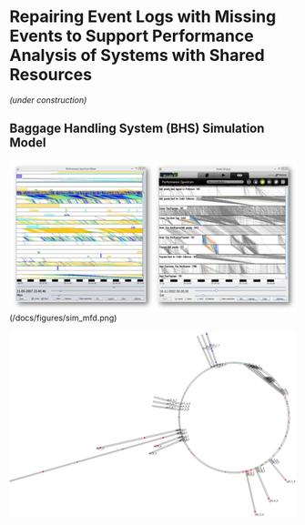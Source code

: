# Repairing Event Logs with Missing Events to Support Performance Analysis of Systems with Shared Resources

*(under construction)*

## Baggage Handling System (BHS) Simulation Model

![Material Flow Diagram (MFD) of the BHS](/docs/figures/performance_spectrum_miner_standalone_prom_plugin.jpg)(/docs/figures/sim_mfd.png)

![The visualization of the BHS simulation model](/docs/figures/sim_model.png)



